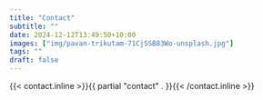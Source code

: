 ```yaml
---
title: "Contact"
subtitle: ""
date: 2024-12-12T13:49:50+10:00
images: ["img/pavan-trikutam-71CjSSB83Wo-unsplash.jpg"]
tags: ""
draft: false
---
```


{{< contact.inline >}}{{ partial "contact" . }}{{< /contact.inline >}} 



